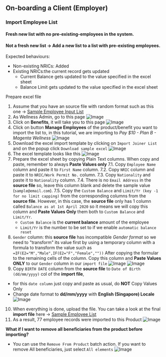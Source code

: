 ## On-boarding a Client (Employer)
### Import Employee List

#### Fresh new list with no pre-existing-employees in the system.

#### Not a fresh new list -> Add a new list to a list with pre-existing employees.
Expected behaviours:
- Non-existing NRICs: Added
- Existing NRICs:the current record gets updated
  - Current Balance gets updated to the value specified in the excel sheet
  - Balance Limit gets updated to the value specified in the excel sheet

Prepare excel file


1. Assume that you have an source file with random format such as this one -> [Sample Employee Input List](assets/sample-mrbean-existing-list-update_input.xls) 
2. As Wellness Admin, go to this page ![Image](assets/employee-import/002.png)
3. Click on **Benefits**, it will take you to this page ![Image](assets/employee-import/003.png)
4. Click on button **Manage Employees** of the product/benefit you want to import the list to, in this tutorial, we are importing to _Pay $10 - Plan B - Magenta Wellness_   ![Image](assets/employee-import/004.png)
5. Download the excel import template by clicking on `Import Joiner List` and on the popup click `Download sample excel` ![Image](assets/employee-import/005.png)
6. The excel template looks like this ![Image](assets/employee-import/006.png)
7. Prepare the excel sheet by copying Plain Text columns. When copy and paste, remember to always **Paste Values only**
  7.1. Copy `Employee Name` column and paste it to `First Name` column.
  7.2. Copy `NRIC` column and paste it to `NRIC/Work Permit No.` column.
  7.3. Copy `Nationality` and paste it to `Nationality` column.
  7.4. There is no `Email Address` in the **source file** so, leave this column blank and delete the sample value (`sample@email.com`).
  7.5. Copy the `Custom Balance` and `Limit/Yr (key -1 for no limit capping)` from the corresponding columns from the **source file**. However, in this case, the **source file** only has 1 column called `Balance as at 1st April 2020` so it means we will copy this column and **Paste Values Only** them both to `Custom Balance` and `Limit/Yr`.
    - `Custom Balance` is the **current balance** amount of the employee
    - `Limit/Yr` is the number to be set to if we enable `automatic balance reset`
8. `Gender` column: this **source file** has incompatible _Gender format_ so we need to "transform" its value first by using a temporary column with a formula to transform the value such as `=IF(E2="M","Male",IF(E2="F","Female",""))` After copying the formular to the remaining cells of the column. Copy this column and **Paste Values ONLY** to our `Gender` column in our `import file` ![Image](assets/employee-import/007.png)  ![Image](assets/employee-import/008.png)
9. Copy `BIRTH DATE` column from the **source file** to `Date of Birth (dd/mm/yyyy)` col of the **import file**, 
  - for this `date column` just copy and paste as usual, do **NOT** Copy Values Only
  - Change date format to **dd/mm/yyyy** with **English (Singapore) Locale**   ![Image](assets/employee-import/009.png)
10. When everything is done, upload the file. You can take a look at the final **import file** here -> [Sample Employee List](assets/sample-mrbean-existing-list-update.xls) 
11. As a result, 77 employee records were imported to this Product ![Image](assets/employee-import/010.png)


**What if I want to remove all beneficiaries from the product before importing?**
- You can use the `Remove From Product` batch action. If you want to remove All beneficiaries, just select `All elements` ![Image](assets/employee-import/011.png)
